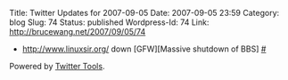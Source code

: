Title: Twitter Updates for 2007-09-05
Date: 2007-09-05 23:59
Category: blog
Slug: 74
Status: published
Wordpress-Id: 74
Link: http://brucewang.net/2007/09/05/74

-   <http://www.linuxsir.org/> down [GFW][Massive shutdown of BBS]
    [\#](http://twitter.com/number5/statuses/248178642)

Powered by [Twitter Tools](http://alexking.org/projects/wordpress).
